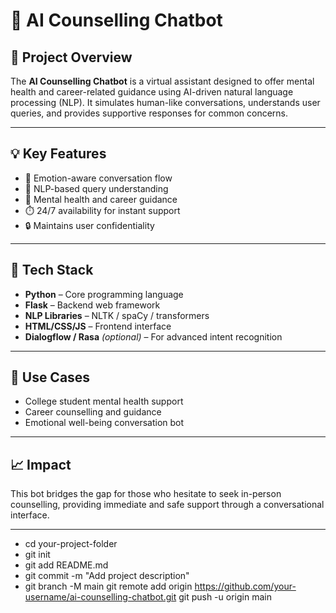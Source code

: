 # 🤖 AI Counselling Chatbot

## 📌 Project Overview
The **AI Counselling Chatbot** is a virtual assistant designed to offer mental health and career-related guidance using AI-driven natural language processing (NLP). It simulates human-like conversations, understands user queries, and provides supportive responses for common concerns.

---

## 💡 Key Features
- 🧠 Emotion-aware conversation flow  
- 💬 NLP-based query understanding  
- 🎯 Mental health and career guidance  
- ⏱️ 24/7 availability for instant support  
- 🔒 Maintains user confidentiality  

---

## 🧰 Tech Stack
- **Python** – Core programming language  
- **Flask** – Backend web framework  
- **NLP Libraries** – NLTK / spaCy / transformers  
- **HTML/CSS/JS** – Frontend interface  
- **Dialogflow / Rasa** *(optional)* – For advanced intent recognition  

---

## 🎯 Use Cases
- College student mental health support  
- Career counselling and guidance  
- Emotional well-being conversation bot  

---

## 📈 Impact
This bot bridges the gap for those who hesitate to seek in-person counselling, providing immediate and safe support through a conversational interface.

---

- cd your-project-folder
- git init
- git add README.md
- git commit -m "Add project description"
- git branch -M main
git remote add origin https://github.com/your-username/ai-counselling-chatbot.git
git push -u origin main

